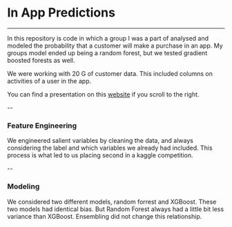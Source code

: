 # In App Predictions
-----------------
In this repository is code in which a group I was a part of analysed and modeled the probability that a customer will make a purchase in an app. My groups model ended up being a random forest, but we tested gradient boosted forests as well. 

We were working with 20 G of customer data. This included columns on activities of a user in the app. 

You can find a presentation on this [website](alan-perry.com/projects) if you scroll to the right.

--
### Feature Engineering
We engineered salient variables by cleaning the data, and always considering the label and which variables we already had included. This process is what led to us placing second in a kaggle competition.

--
### Modeling
We considered two different models, random forrest and XGBoost. These two models had identical bias. But Random Forest always had a little bit less variance than XGBoost. Ensembling did not change this relationship.
